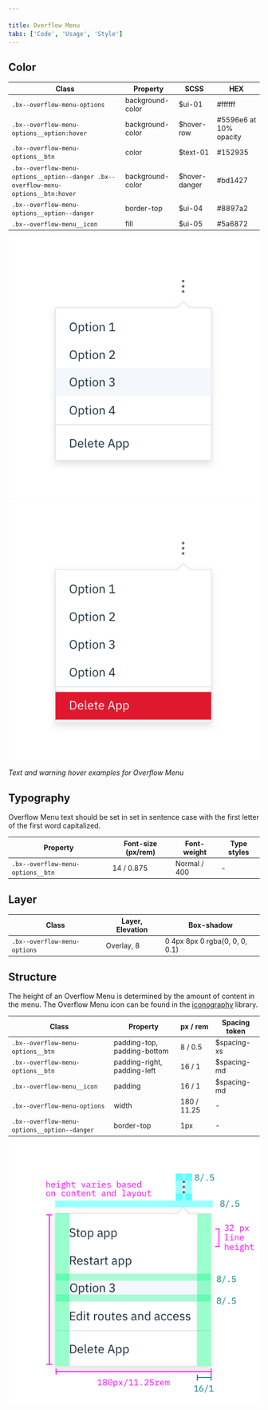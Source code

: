 ```yaml
---

title: Overflow Menu
tabs: ['Code', 'Usage', 'Style']
---
```


## Color

| Class                                                                              | Property         | SCSS          | HEX                    |
| ---------------------------------------------------------------------------------- | ---------------- | ------------- | ---------------------- |
| `.bx--overflow-menu-options`                                                       | background-color | $ui-01        | #ffffff                |
| `.bx--overflow-menu-options__option:hover`                                         | background-color | $hover-row    | #5596e6 at 10% opacity |
| `.bx--overflow-menu-options__btn`                                                  | color            | $text-01      | #152935                |
| `.bx--overflow-menu-options__option--danger .bx--overflow-menu-options__btn:hover` | background-color | $hover-danger | #bd1427                |
| `.bx--overflow-menu-options__option--danger`                                       | border-top       | $ui-04        | #8897a2                |
| `.bx--overflow-menu__icon`                                                         | fill             | $ui-05        | #5a6872                |

<grid-wrapper>
<div class="image-grid">
  <div>
    <img src="images/overflow-menu-style-1.png" alt="Overflow menu text hover example"/>
  </div>
  <div>
    <img src="images/overflow-menu-style-2.png" alt="Overflow menu warning hover example"/>
  </div>
</div>
</grid-wrapper>

_Text and warning hover examples for Overflow Menu_

## Typography

Overflow Menu text should be set in set in sentence case with the first letter of the first word capitalized.

| Property                          | Font-size (px/rem) | Font-weight  | Type styles |
| --------------------------------- | ------------------ | ------------ | ----------- |
| `.bx--overflow-menu-options__btn` | 14 / 0.875         | Normal / 400 | -           |

## Layer

| Class                        | Layer, Elevation | Box-shadow                     |
| ---------------------------- | ---------------- | ------------------------------ |
| `.bx--overflow-menu-options` | Overlay, 8       | 0 4px 8px 0 rgba(0, 0, 0, 0.1) |

## Structure

The height of an Overflow Menu is determined by the amount of content in the menu. The Overflow Menu icon can be found in the [iconography](/guidelines/iconography/library) library.

| Class                                        | Property                    | px / rem    | Spacing token |
| -------------------------------------------- | --------------------------- | ----------- | ------------- |
| `.bx--overflow-menu-options__btn`            | padding-top, padding-bottom | 8 / 0.5     | $spacing-xs   |
| `.bx--overflow-menu-options__btn`            | padding-right, padding-left | 16 / 1      | $spacing-md   |
| `.bx--overflow-menu__icon`                   | padding                     | 16 / 1      | $spacing-md   |
| `.bx--overflow-menu-options`                 | width                       | 180 / 11.25 | -             |
| `.bx--overflow-menu-options__option--danger` | border-top                  | 1px         | -             |

<div class="image-component">
    <img src="images/overflow-menu-style-3.png" alt="Structure and spacing measurements for an overflow menu" />
</div>